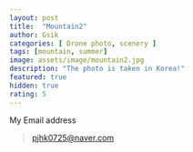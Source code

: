 ```yaml
---
layout: post
title:  "Mountain2"
author: Gsik
categories: [ Drone photo, scenery ]
tags: [mountain, summer]
image: assets/image/mountain2.jpg
description: "The photo is taken in Korea!"
featured: true
hidden: true
rating: 5
---
```








My Email address

> pjhk0725@naver.com